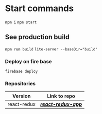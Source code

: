 # Start commands

`npm i`
`npm start`

## See production build

`npm run build`
`lite-server --baseDir="build"`

### Deploy on fire base

`firebase deploy`

### Repositories

| **Version** | **Link to repo** |
| ------ | ------ |
| react-redux | [**_react-redux-app_**](https://github.com/sergiycheck/react-redux-app) |
